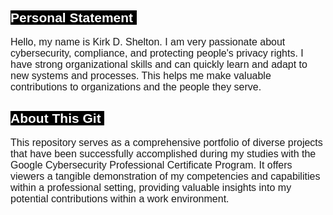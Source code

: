 <h2><span style="font-family:Arial,Helvetica,sans-serif"><span style="color:#ffffff"><span style="background-color:#000000">Personal Statement&nbsp;</span></span></span></h2>

<p><span style="font-family:Arial,Helvetica,sans-serif"><span style="font-size:16px">Hello, my name is Kirk D. Shelton. I am very passionate about cybersecurity, compliance, and protecting people&#39;s privacy rights. I have strong organizational skills and can quickly learn and adapt to new systems and processes. This helps me make valuable contributions to organizations and the people they serve.</span></span></p>

<h2><span style="font-family:Arial,Helvetica,sans-serif"><span style="color:#ffffff"><span style="background-color:#000000">About This Git&nbsp;</span></span></span></h2>

<p><span style="font-family:Arial,Helvetica,sans-serif"><span style="font-size:16px">This repository serves as a comprehensive portfolio of diverse projects that have been successfully accomplished during my studies with the Google Cybersecurity Professional Certificate Program. It offers viewers a tangible demonstration of my competencies and capabilities within a professional setting, providing valuable insights into my potential contributions within a work environment.</span></span></p>

<p><br />
&nbsp;</p>
